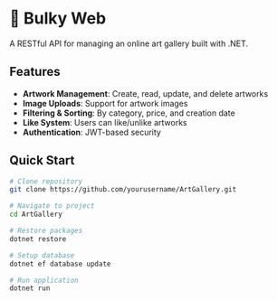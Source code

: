 # 🎨 Bulky Web

A RESTful API for managing an online art gallery built with .NET.

## Features
- **Artwork Management**: Create, read, update, and delete artworks
- **Image Uploads**: Support for artwork images
- **Filtering & Sorting**: By category, price, and creation date
- **Like System**: Users can like/unlike artworks
- **Authentication**: JWT-based security

## Quick Start

```bash
# Clone repository
git clone https://github.com/yourusername/ArtGallery.git

# Navigate to project
cd ArtGallery

# Restore packages
dotnet restore

# Setup database
dotnet ef database update

# Run application
dotnet run
